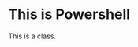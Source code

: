 <!DOCTYPE html>
<html>
<head>
<title>Page Title</title>
</head>
<body>

<h1>This is Powershell</h1>
<p>This is a class.</p>

</body>
</html>